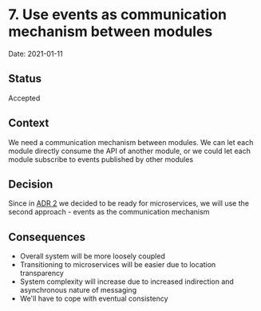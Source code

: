 # 7. Use events as communication mechanism between modules

Date: 2021-01-11

## Status

Accepted

## Context

We need a communication mechanism between modules. We can let each module directly consume the API of another module, or
we could let each module subscribe to events published by other modules   

## Decision

Since in [ADR 2](0002-start-with-modular-monolith-backend.md) we decided to be ready for microservices, we will use the 
second approach - events as the communication mechanism

## Consequences

- Overall system will be more loosely coupled
- Transitioning to microservices will be easier due to location transparency
- System complexity will increase due to increased indirection and asynchronous nature of messaging
- We'll have to cope with eventual consistency
